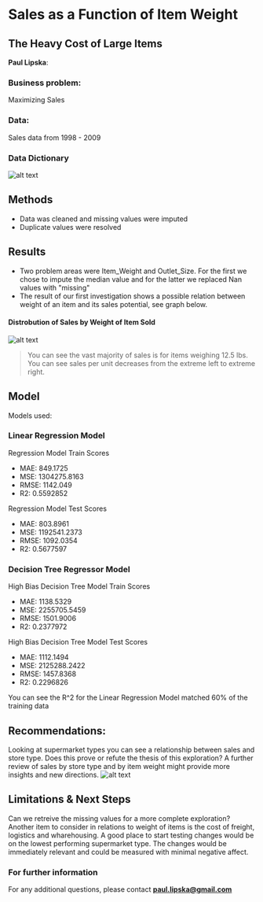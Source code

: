 # Sales as a Function of Item Weight
## The Heavy Cost of Large Items 

**Paul Lipska**: 

### Business problem:

Maximizing Sales

### Data:
Sales data from 1998 - 2009

### Data Dictionary

![alt text](https://github.com/PaulLipska/Food-Sales-Predictions/blob/main/Data_Dictionary.PNG)

## Methods
- Data was cleaned and missing values were imputed
- Duplicate values were resolved 

## Results
- Two problem areas were Item_Weight and Outlet_Size.  For the first we chose to impute the median value and for the latter we replaced Nan values with "missing"
- The result of our first investigation shows a possible relation between weight of an item and its sales potential, see graph below.

#### Distrobution of Sales by Weight of Item Sold
![alt text](https://github.com/PaulLipska/Food-Sales-Predictions/blob/main/Hist_wt.png)

> You can see the vast majority of sales is for items weighing 12.5 lbs.  You can see sales per unit decreases from the extreme left to extreme right.

## Model

Models used:
### Linear Regression Model

Regression Model Train Scores
* MAE: 849.1725 
* MSE: 1304275.8163 
* RMSE: 1142.049 
* R2: 0.5592852

Regression Model Test Scores
* MAE: 803.8961 
* MSE: 1192541.2373 
* RMSE: 1092.0354 
* R2: 0.5677597

### Decision Tree Regressor Model

High Bias Decision Tree Model Train Scores
* MAE: 1138.5329 
* MSE: 2255705.5459 
* RMSE: 1501.9006 
* R2: 0.2377972

High Bias Decision Tree Model Test Scores
* MAE: 1112.1494 
* MSE: 2125288.2422 
* RMSE: 1457.8368 
* R2: 0.2296826

You can see the R^2 for the Linear Regression Model matched 60% of the training data

## Recommendations:
Looking at supermarket types you can see a relationship between sales and store type.  Does this prove or refute the thesis of this exploration?
A further review of sales by store type and by item weight might provide more insights and new directions.
![alt text](https://github.com/PaulLipska/Food-Sales-Predictions/blob/main/sales_type.png)

## Limitations & Next Steps
Can we retreive the missing values for a more complete exploration?  Another item to consider in relations to weight of items is the cost of freight, logistics and wharehousing. A good place to start testing changes would be on the lowest performing supermarket type.  The changes would be immediately relevant and could be measured with minimal negative affect.


### For further information


For any additional questions, please contact **paul.lipska@gmail.com**
